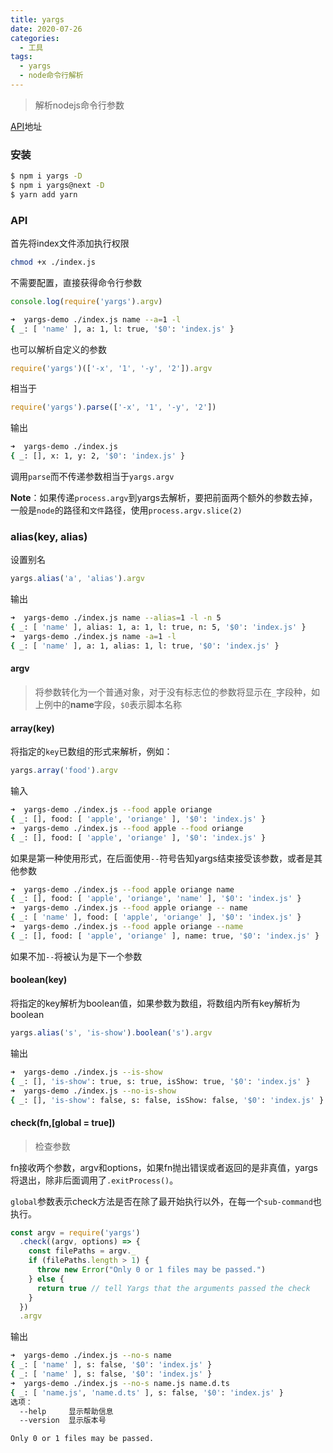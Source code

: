 ```yaml
---
title: yargs
date: 2020-07-26
categories:
  - 工具
tags:
  - yargs
  - node命令行解析
---
```


> 解析nodejs命令行参数

[API](https://github.com/yargs/yargs/blob/master/docs/api.md)地址

### 安装

```bash
$ npm i yargs -D
$ npm i yargs@next -D
$ yarn add yarn
```

<!-- more -->

### API

首先将index文件添加执行权限

```sh
chmod +x ./index.js
```

不需要配置，直接获得命令行参数

```js
console.log(require('yargs').argv)
```

```bash
➜  yargs-demo ./index.js name --a=1 -l
{ _: [ 'name' ], a: 1, l: true, '$0': 'index.js' }
```

也可以解析自定义的参数

```js
require('yargs')(['-x', '1', '-y', '2']).argv
```

相当于

```js
require('yargs').parse(['-x', '1', '-y', '2'])
```

输出

```sh
➜  yargs-demo ./index.js
{ _: [], x: 1, y: 2, '$0': 'index.js' }
```

调用`parse`而不传递参数相当于`yargs.argv`

**Note**：如果传递`process.argv`到yargs去解析，要把前面两个额外的参数去掉，一般是`node`的路径和`文件`路径，使用`process.argv.slice(2)`

### alias(key, alias)

设置别名

```js
yargs.alias('a', 'alias').argv
```

输出

```sh
➜  yargs-demo ./index.js name --alias=1 -l -n 5
{ _: [ 'name' ], alias: 1, a: 1, l: true, n: 5, '$0': 'index.js' }
➜  yargs-demo ./index.js name -a=1 -l
{ _: [ 'name' ], a: 1, alias: 1, l: true, '$0': 'index.js' }
```

#### argv

> 将参数转化为一个普通对象，对于没有标志位的参数将显示在`_`字段种，如上例中的**name**字段，`$0`表示脚本名称

#### array(key)

将指定的`key`已数组的形式来解析，例如：

```js
yargs.array('food').argv
```

输入

```sh
➜  yargs-demo ./index.js --food apple oriange
{ _: [], food: [ 'apple', 'oriange' ], '$0': 'index.js' }
➜  yargs-demo ./index.js --food apple --food oriange
{ _: [], food: [ 'apple', 'oriange' ], '$0': 'index.js' }
```

如果是第一种使用形式，在后面使用`--`符号告知yargs结束接受该参数，或者是其他参数

```sh
➜  yargs-demo ./index.js --food apple oriange name
{ _: [], food: [ 'apple', 'oriange', 'name' ], '$0': 'index.js' }
➜  yargs-demo ./index.js --food apple oriange -- name
{ _: [ 'name' ], food: [ 'apple', 'oriange' ], '$0': 'index.js' }
➜  yargs-demo ./index.js --food apple oriange --name
{ _: [], food: [ 'apple', 'oriange' ], name: true, '$0': 'index.js' }
```

如果不加`--`将被认为是下一个参数

#### boolean(key)

将指定的key解析为boolean值，如果参数为数组，将数组内所有key解析为boolean

```js
yargs.alias('s', 'is-show').boolean('s').argv
```

输出

```sh
➜  yargs-demo ./index.js --is-show
{ _: [], 'is-show': true, s: true, isShow: true, '$0': 'index.js' }
➜  yargs-demo ./index.js --no-is-show
{ _: [], 'is-show': false, s: false, isShow: false, '$0': 'index.js' }
```

#### check(fn,[global = true])

> 检查参数

fn接收两个参数，argv和options，如果fn抛出错误或者返回的是非真值，yargs将退出，除非后面调用了`.exitProcess()`。

`global`参数表示check方法是否在除了最开始执行以外，在每一个`sub-command`也执行。

```js
const argv = require('yargs')
  .check((argv, options) => {
    const filePaths = argv._
    if (filePaths.length > 1) {
      throw new Error("Only 0 or 1 files may be passed.")
    } else {
      return true // tell Yargs that the arguments passed the check
    }
  })
  .argv
```

输出

```sh
➜  yargs-demo ./index.js --no-s name
{ _: [ 'name' ], s: false, '$0': 'index.js' }
{ _: [ 'name' ], s: false, '$0': 'index.js' }
➜  yargs-demo ./index.js --no-s name.js name.d.ts
{ _: [ 'name.js', 'name.d.ts' ], s: false, '$0': 'index.js' }
选项：
  --help     显示帮助信息                                                 [布尔]
  --version  显示版本号                                                   [布尔]

Only 0 or 1 files may be passed.
```

